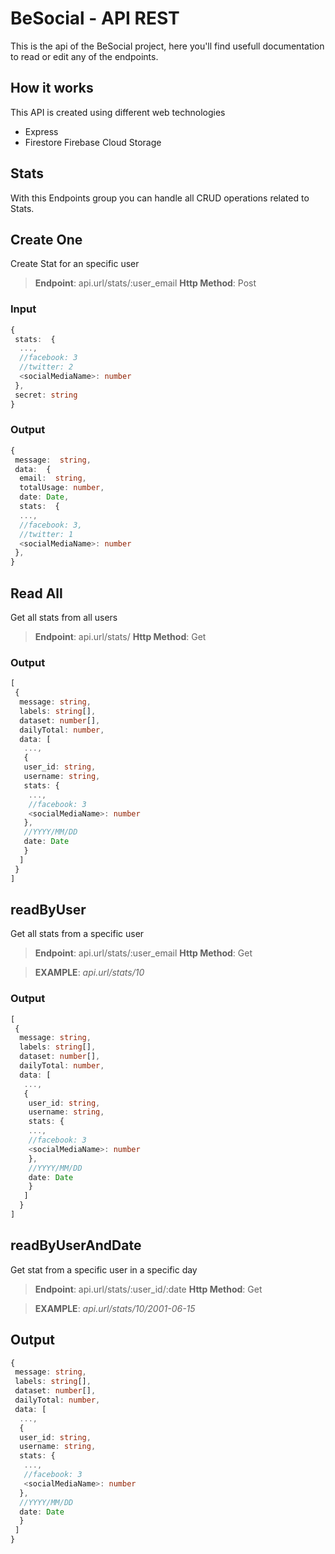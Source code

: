# BeSocial - API REST

This is the api of the BeSocial project, here you'll find usefull documentation to read or edit any of the endpoints.

## How it works

This API is created using different web technologies

- Express
- Firestore Firebase Cloud Storage

## Stats

With this Endpoints group you can handle all CRUD operations related to Stats.

## Create One

Create Stat for an specific user

> **Endpoint**: api.url/stats/:user_email
> **Http Method**: Post
  
### Input

```typescript
{
 stats:  {
  ...,
  //facebook: 3
  //twitter: 2
  <socialMediaName>: number
 },
 secret: string
}
```

### Output

```typescript
{
 message:  string,
 data:  {
  email:  string,
  totalUsage: number,
  date: Date,
  stats:  {
  ...,
  //facebook: 3,
  //twitter: 1
  <socialMediaName>: number
 },
}
```

## Read All

Get all stats from all users
> **Endpoint**: api.url/stats/
> **Http Method**: Get

### Output

```typescript
[
 {
  message: string,
  labels: string[],
  dataset: number[],
  dailyTotal: number,
  data: [
   ...,
   {
   user_id: string,
   username: string,  
   stats: {
    ...,
    //facebook: 3
    <socialMediaName>: number
   },  
   //YYYY/MM/DD
   date: Date
   }
  ]
 }
]
```

## readByUser

Get all stats from a specific user
>**Endpoint**: api.url/stats/:user_email
>**Http Method**: Get

>**EXAMPLE**: _api.url/stats/10_

### Output

```typescript
[
 {
  message: string,
  labels: string[],
  dataset: number[],
  dailyTotal: number,
  data: [
   ...,
   {
    user_id: string,
    username: string,  
    stats: {
    ...,
    //facebook: 3
    <socialMediaName>: number
    },  
    //YYYY/MM/DD
    date: Date
    }
   ]
  }
]
```

## readByUserAndDate

Get stat from a specific user in a specific day
>**Endpoint**: api.url/stats/:user_id/:date
>**Http Method**: Get

>**EXAMPLE**: _api.url/stats/10/2001-06-15_

## Output

```typescript
{
 message: string,
 labels: string[],
 dataset: number[],
 dailyTotal: number,
 data: [
  ...,
  {
  user_id: string,
  username: string,  
  stats: {
   ...,
   //facebook: 3
   <socialMediaName>: number
  },  
  //YYYY/MM/DD
  date: Date
  }
 ]
}
```
